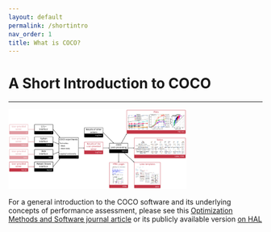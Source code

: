 ```yaml
---
layout: default
permalink: /shortintro
nav_order: 1
title: What is COCO?
---
```


# A Short Introduction to COCO  #
---


<a HREF="http://numbbo.github.io/coco/shortintro/coco.png"><img src="./shortintro/coco.png" width="70%"></a>

For a general introduction to the COCO software and its underlying concepts of performance assessment, please see this [Optimization Methods and Software journal article](https://www.tandfonline.com/doi/abs/10.1080/10556788.2020.1808977) or its publicly available version [on HAL](https://hal.inria.fr/hal-01294124v4/document)



<link rel="stylesheet" href="{{ '/assets/css/custom.css' | relative_url }}"/>
